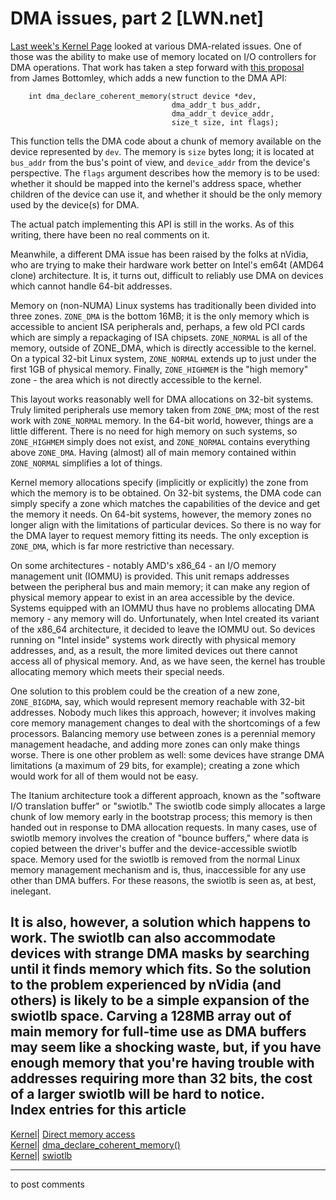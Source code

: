 # DMA issues, part 2 [LWN.net]

[Last week's Kernel Page](/Articles/89961/) looked at various DMA-related issues. One of those was the ability to make use of memory located on I/O controllers for DMA operations. That work has taken a step forward with [this proposal](/Articles/91664/) from James Bottomley, which adds a new function to the DMA API: 
    
    
        int dma_declare_coherent_memory(struct device *dev, 
                                        dma_addr_t bus_addr,
                                        dma_addr_t device_addr, 
                                        size_t size, int flags);
    

This function tells the DMA code about a chunk of memory available on the device represented by `dev`. The memory is `size` bytes long; it is located at `bus_addr` from the bus's point of view, and `device_addr` from the device's perspective. The `flags` argument describes how the memory is to be used: whether it should be mapped into the kernel's address space, whether children of the device can use it, and whether it should be the only memory used by the device(s) for DMA. 

The actual patch implementing this API is still in the works. As of this writing, there have been no real comments on it. 

Meanwhile, a different DMA issue has been raised by the folks at nVidia, who are trying to make their hardware work better on Intel's em64t (AMD64 clone) architecture. It is, it turns out, difficult to reliably use DMA on devices which cannot handle 64-bit addresses. 

Memory on (non-NUMA) Linux systems has traditionally been divided into three zones. `ZONE_DMA` is the bottom 16MB; it is the only memory which is accessible to ancient ISA peripherals and, perhaps, a few old PCI cards which are simply a repackaging of ISA chipsets. `ZONE_NORMAL` is all of the memory, outside of ZONE_DMA, which is directly accessible to the kernel. On a typical 32-bit Linux system, `ZONE_NORMAL` extends up to just under the first 1GB of physical memory. Finally, `ZONE_HIGHMEM` is the "high memory" zone - the area which is not directly accessible to the kernel. 

This layout works reasonably well for DMA allocations on 32-bit systems. Truly limited peripherals use memory taken from `ZONE_DMA`; most of the rest work with `ZONE_NORMAL` memory. In the 64-bit world, however, things are a little different. There is no need for high memory on such systems, so `ZONE_HIGHMEM` simply does not exist, and `ZONE_NORMAL` contains everything above `ZONE_DMA`. Having (almost) all of main memory contained within `ZONE_NORMAL` simplifies a lot of things. 

Kernel memory allocations specify (implicitly or explicitly) the zone from which the memory is to be obtained. On 32-bit systems, the DMA code can simply specify a zone which matches the capabilities of the device and get the memory it needs. On 64-bit systems, however, the memory zones no longer align with the limitations of particular devices. So there is no way for the DMA layer to request memory fitting its needs. The only exception is `ZONE_DMA`, which is far more restrictive than necessary. 

On some architectures - notably AMD's x86_64 - an I/O memory management unit (IOMMU) is provided. This unit remaps addresses between the peripheral bus and main memory; it can make any region of physical memory appear to exist in an area accessible by the device. Systems equipped with an IOMMU thus have no problems allocating DMA memory - any memory will do. Unfortunately, when Intel created its variant of the x86_64 architecture, it decided to leave the IOMMU out. So devices running on "Intel inside" systems work directly with physical memory addresses, and, as a result, the more limited devices out there cannot access all of physical memory. And, as we have seen, the kernel has trouble allocating memory which meets their special needs. 

One solution to this problem could be the creation of a new zone, `ZONE_BIGDMA`, say, which would represent memory reachable with 32-bit addresses. Nobody much likes this approach, however; it involves making core memory management changes to deal with the shortcomings of a few processors. Balancing memory use between zones is a perennial memory management headache, and adding more zones can only make things worse. There is one other problem as well: some devices have strange DMA limitations (a maximum of 29 bits, for example); creating a zone which would work for all of them would not be easy. 

The Itanium architecture took a different approach, known as the "software I/O translation buffer" or "swiotlb." The swiotlb code simply allocates a large chunk of low memory early in the bootstrap process; this memory is then handed out in response to DMA allocation requests. In many cases, use of swiotlb memory involves the creation of "bounce buffers," where data is copied between the driver's buffer and the device-accessible swiotlb space. Memory used for the swiotlb is removed from the normal Linux memory management mechanism and is, thus, inaccessible for any use other than DMA buffers. For these reasons, the swiotlb is seen as, at best, inelegant. 

It is also, however, a solution which happens to work. The swiotlb can also accommodate devices with strange DMA masks by searching until it finds memory which fits. So the solution to the problem experienced by nVidia (and others) is likely to be a simple expansion of the swiotlb space. Carving a 128MB array out of main memory for full-time use as DMA buffers may seem like a shocking waste, but, if you have enough memory that you're having trouble with addresses requiring more than 32 bits, the cost of a larger swiotlb will be hard to notice.  
Index entries for this article  
---  
[Kernel](/Kernel/Index)| [Direct memory access](/Kernel/Index#Direct_memory_access)  
[Kernel](/Kernel/Index)| [dma_declare_coherent_memory()](/Kernel/Index#dma_declare_coherent_memory)  
[Kernel](/Kernel/Index)| [swiotlb](/Kernel/Index#swiotlb)  
  


* * *

to post comments 
